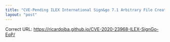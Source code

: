```yaml
---
title: "CVE-Pending ILEX International Sign&go 7.1 Arbitrary File Creation Privilege Escalation"
layout: "post"
---
```


Correct URL: <a href="https://ricardojba.github.io/CVE-2020-23968-ILEX-SignGo-EoP/">https://ricardojba.github.io/CVE-2020-23968-ILEX-SignGo-EoP/</a>
